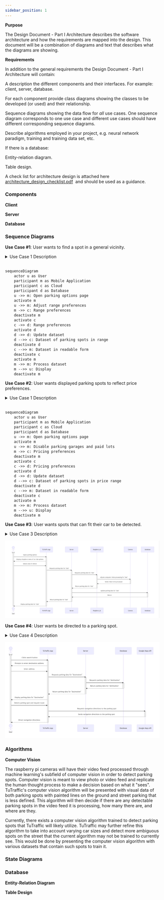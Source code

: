 ```yaml
---
sidebar_position: 1
---
```


**Purpose**

The Design Document - Part I Architecture describes the software architecture and how the requirements are mapped into the design. This document will be a combination of diagrams and text that describes what the diagrams are showing.

**Requirements**

In addition to the general requirements the Design Document - Part I Architecture will contain:

A description the different components and their interfaces. For example: client, server, database.

For each component provide class diagrams showing the classes to be developed (or used) and their relationship.

Sequence diagrams showing the data flow for _all_ use cases. One sequence diagram corresponds to one use case and different use cases should have different corresponding sequence diagrams.

Describe algorithms employed in your project, e.g. neural network paradigm, training and training data set, etc.

If there is a database:

Entity-relation diagram.

Table design.

A check list for architecture design is attached here [architecture\_design\_checklist.pdf](https://templeu.instructure.com/courses/106563/files/16928870/download?wrap=1 "architecture_design_checklist.pdf")  and should be used as a guidance.


### Components

**Client**

**Server**

**Database**

### Sequence Diagrams

**Use Case #1**: User wants to find a spot in a general vicinity.
<details>
<summary>
Use Case 1 Description
</summary>

1. User opens parking options.
2. In parking options, user adjusts the range of how far they are willing to park in the area surrounding from their destination. 
3. User clicks the search button to find spots in an area.
4. User enters the address of their destination.
5. The TuTraffic application displays the detected spots in that range to the user's device.

</details>


```mermaid

sequenceDiagram
    actor u as User
    participant m as Mobile Application
    participant c as Cloud
    participant d as Database
    u ->> m: Open parking options page
    activate m 
    u ->> m: Adjust range preferences
    m ->> c: Range preferences
    deactivate m
    activate c 
    c ->> d: Range preferences
    activate d 
    d ->> d: Update dataset
    d -->> c: Dataset of parking spots in range
    deactivate d
    c -->> m: Dataset in readable form
    deactivate c
    activate m
    m ->> m: Process dataset
    m -->> u: Display
    deactivate m

```

**Use Case #2**: User wants displayed parking spots to reflect price preferences.
<details>
<summary>
Use Case 1 Description
</summary>

1. User opens parking options.
2. In parking options, user removes parking garages and paid lots from their preferences.
3. User edits their accepted hourly price range for street parking in parking options, reflecting how much they are willing to pay per hour.

</details>

```mermaid

sequenceDiagram
    actor u as User
    participant m as Mobile Application
    participant c as Cloud
    participant d as Database
    u ->> m: Open parking options page
    activate m 
    u ->> m: Disable parking garages and paid lots
    m ->> c: Pricing preferences
    deactivate m
    activate c 
    c ->> d: Pricing preferences
    activate d 
    d ->> d: Update dataset
    d -->> c: Dataset of parking spots in price range
    deactivate d
    c -->> m: Dataset in readable form
    deactivate c
    activate m
    m ->> m: Process dataset
    m -->> u: Display
    deactivate m

```


**Use Case #3**: User wants spots that can fit their car to be detected.
<details>
<summary>
Use Case 3 Description
</summary>

1. User opens parking options.
2. User selects the option that best reflects the size of their car from a dropdown menu.
3. The application sends a message to the server to communicate the unique size need.
4. The server transmits this information to the raspberry pi node.
5. The computer vision processing the video feed adjusts to make decisions on whether a spot exists in a space or not based on if the user's car size can fit there.

</details>

![Figure ](/img/usecase_3.png)

**Use Case #4**: User wants be directed to a parking spot.
<details>
<summary>
Use Case 4 Description
</summary>

1. User clicks the search button to find parking spots.
2. User enters their destination's address.
3. The TuTraffic application displays the detected spots to the user's device.
4. User selects on a parking spot and clicks the "Route" button.
5. Google Maps API is loaded to direct the user to their destination.

</details>

![Figure ](/img/usecase_4.png)

### Algorithms

**Computer Vision**

The raspberry pi cameras will have their video feed processed through machine learning's subfield of computer vision in order to detect parking spots. Computer vision is meant to view photo or video feed and replicate the human thought process to make a decision based on what it "sees". TuTraffic's computer vision algorithm will be presented with visual data of both parking spots with painted lines on the ground and street parking that is less defined. This algorithm will then decide if there are any detectable parking spots in the video feed it is processing, how many there are, and where are they. 

Currently, there exists a computer vision algorithm trained to detect parking spots that TuTraffic will likely utilize. TuTraffic may further refine this algorithm to take into account varying car sizes and detect more ambiguous spots on the street that the current algorithm may not be trained to currently see. This would be done by presenting the computer vision algorithm with various datasets that contain such spots to train it.

### State Diagrams

### Database

**Entity-Relation Diagram**

**Table Design**
